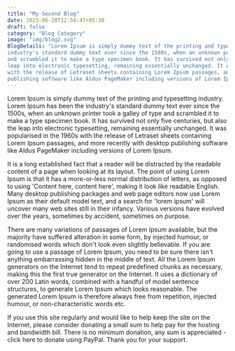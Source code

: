 ```yaml
---
title: "My Second Blog"
date: 2023-06-28T12:54:47+05:30
draft: false
category: "Blog Category"
image: "img/blog2.svg"
BlogDetails: "Lorem Ipsum is simply dummy text of the printing and typesetting industry. Lorem Ipsum has been the
industry's standard dummy text ever since the 1500s, when an unknown printer took a galley of type
and scrambled it to make a type specimen book. It has survived not only five centuries, but also the
leap into electronic typesetting, remaining essentially unchanged. It was popularised in the 1960s
with the release of Letraset sheets containing Lorem Ipsum passages, and more recently with desktop
publishing software like Aldus PageMaker including versions of Lorem Ipsum."
---
```


Lorem Ipsum is simply dummy text of the printing and typesetting industry. Lorem Ipsum has been the
industry's standard dummy text ever since the 1500s, when an unknown printer took a galley of type
and scrambled it to make a type specimen book. It has survived not only five centuries, but also the
leap into electronic typesetting, remaining essentially unchanged. It was popularised in the 1960s
with the release of Letraset sheets containing Lorem Ipsum passages, and more recently with desktop
publishing software like Aldus PageMaker including versions of Lorem Ipsum.

<!-- ![BlogImage](/img/blog1.svg "BlogImage") -->

It is a long established fact that a reader will be distracted by the readable content of a page
when looking at its layout. The point of using Lorem Ipsum is that it has a more-or-less normal
distribution of letters, as opposed to using 'Content here, content here', making it look like
readable English. Many desktop publishing packages and web page editors now use Lorem Ipsum as their
default model text, and a search for 'lorem ipsum' will uncover many web sites still in their
infancy. Various versions have evolved over the years, sometimes by accident, sometimes on purpose.

There are many variations of passages of Lorem Ipsum available, but the majority have suffered
alteration in some form, by injected humour, or randomised words which don't look even slightly
believable. If you are going to use a passage of Lorem Ipsum, you need to be sure there isn't
anything embarrassing hidden in the middle of text. All the Lorem Ipsum generators on the Internet
tend to repeat predefined chunks as necessary, making this the first true generator on the Internet.
It uses a dictionary of over 200 Latin words, combined with a handful of model sentence structures,
to generate Lorem Ipsum which looks reasonable. The generated Lorem Ipsum is therefore always free
from repetition, injected humour, or non-characteristic words etc.

If you use this site regularly and would like to help keep the site on the Internet, please consider
donating a small sum to help pay for the hosting and bandwidth bill. There is no minimum donation,
any sum is appreciated - click here to donate using PayPal. Thank you for your support.